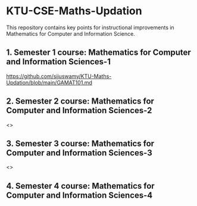 # KTU-CSE-Maths-Updation
This repository contains key points for instructional improvements in Mathematics for Computer and Information Science.

## 1. Semester 1 course: Mathematics for Computer and Information Sciences-1
   <https://github.com/sijuswamy/KTU-Maths-Updation/blob/main/GAMAT101.md>
## 2. Semester 2 course: Mathematics for Computer and Information Sciences-2
   <>
## 3. Semester 3 course: Mathematics for Computer and Information Sciences-3
   <>
## 4. Semester 4 course: Mathematics for Computer and Information Sciences-4

